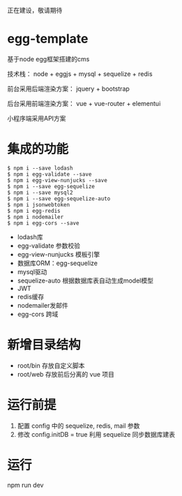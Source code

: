 
正在建设，敬请期待

# egg-template

基于node egg框架搭建的cms

技术栈： node + eggjs + mysql + sequelize + redis 

前台采用后端渲染方案： jquery + bootstrap

后台采用前端渲染方案： vue + vue-router + elementui

小程序端采用API方案


# 集成的功能

```
$ npm i --save lodash
$ npm i egg-validate --save
$ npm i egg-view-nunjucks --save
$ npm i --save egg-sequelize
$ npm i --save mysql2 
$ npm i --save egg-sequelize-auto
$ npm i jsonwebtoken
$ npm i egg-redis
$ npm i nodemailer
$ npm i egg-cors --save
```
- lodash库
- egg-validate 参数校验
- egg-view-nunjucks 模板引擎
- 数据库ORM：egg-sequelize
- mysql驱动
- sequelize-auto 根据数据库表自动生成model模型
- JWT
- redis缓存
- nodemailer发邮件
- egg-cors 跨域

# 新增目录结构

- root/bin 存放自定义脚本
- root/web 存放前后分离的 vue 项目


# 运行前提

1. 配置 config 中的 sequelize, redis, mail 参数
2. 修改 config.initDB = true 利用 sequelize 同步数据库建表



# 运行

npm run dev
